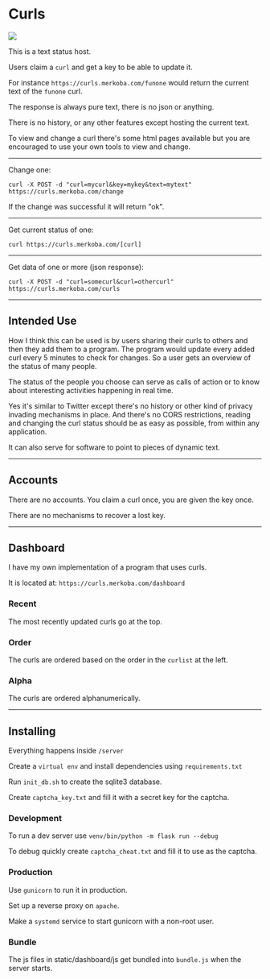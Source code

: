 # Curls

![](https://i.imgur.com/iZ2CSrc.gif)

This is a text status host.

Users claim a `curl` and get a key to be able to update it.

For instance `https://curls.merkoba.com/funone` would return the current text of the `funone` curl.

The response is always pure text, there is no json or anything.

There is no history, or any other features except hosting the current text.

To view and change a curl there's some html pages available but you are encouraged to use your own tools to view and change.

---

Change one:

```
curl -X POST -d "curl=mycurl&key=mykey&text=mytext" https://curls.merkoba.com/change
```

If the change was successful it will return "ok".

---

Get current status of one:

```
curl https://curls.merkoba.com/[curl]
```

---

Get data of one or more (json response):

```
curl -X POST -d "curl=somecurl&curl=othercurl" https://curls.merkoba.com/curls
```

---

## Intended Use

How I think this can be used is by users sharing their curls to others and then they add them to a program. The program would update every added curl every 5 minutes to check for changes. So a user gets an overview of the status of many people.

The status of the people you choose can serve as calls of action or to know about interesting activities happening in real time.

Yes it's similar to Twitter except there's no history or other kind of privacy invading mechanisms in place. And there's no CORS restrictions, reading and changing the curl status should be as easy as possible, from within any application.

It can also serve for software to point to pieces of dynamic text.

---

## Accounts

There are no accounts. You claim a curl once, you are given the key once.

There are no mechanisms to recover a lost key.

---

## Dashboard

I have my own implementation of a program that uses curls.

It is located at: `https://curls.merkoba.com/dashboard`

### Recent

The most recently updated curls go at the top.

### Order

The curls are ordered based on the order in the `curlist` at the left.

### Alpha

The curls are ordered alphanumerically.

---

## Installing

Everything happens inside `/server`

Create a `virtual env` and install dependencies using `requirements.txt`

Run `init_db.sh` to create the sqlite3 database.

Create `captcha_key.txt` and fill it with a secret key for the captcha.

### Development

To run a dev server use `venv/bin/python -m flask run --debug`

To debug quickly create `captcha_cheat.txt` and fill it to use as the captcha.

### Production

Use `gunicorn` to run it in production.

Set up a reverse proxy on `apache`.

Make a `systemd` service to start gunicorn with a non-root user.

### Bundle

The js files in static/dashboard/js get bundled into `bundle.js` when the server starts.